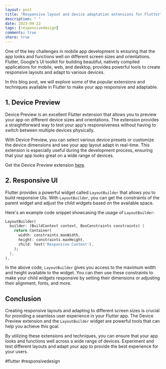 ```yaml
---
layout: post
title: "Responsive layout and device adaptation extensions for Flutter"
description: " "
date: 2023-09-22
tags: [responsivedesign]
comments: true
share: true
---
```


One of the key challenges in mobile app development is ensuring that the app looks and functions well on different screen sizes and orientations. Flutter, Google's UI toolkit for building beautiful, natively compiled applications for mobile, web, and desktop, provides powerful tools to create responsive layouts and adapt to various devices.

In this blog post, we will explore some of the popular extensions and techniques available in Flutter to make your app responsive and adaptable.

## 1. Device Preview

Device Preview is an excellent Flutter extension that allows you to preview your app on different device sizes and orientations. The extension provides a straightforward way to test your app's responsiveness without having to switch between multiple devices physically.

With Device Preview, you can select various device presets or customize the device dimensions and see your app layout adapt in real-time. This extension is especially useful during the development process, ensuring that your app looks great on a wide range of devices.

Get the Device Preview extension [here](https://pub.dev/packages/device_preview).

## 2. Responsive UI

Flutter provides a powerful widget called `LayoutBuilder` that allows you to build responsive UIs. With `LayoutBuilder`, you can get the constraints of the parent widget and adjust the child widgets based on the available space.

Here's an example code snippet showcasing the usage of `LayoutBuilder`:

```dart
LayoutBuilder(
  builder: (BuildContext context, BoxConstraints constraints) {
    return Container(
      width: constraints.maxWidth,
      height: constraints.maxHeight,
      child: Text('Responsive Content'),
    );
  },
),
```

In the above code, `LayoutBuilder` gives you access to the maximum width and height available to the widget. You can then use these constraints to make your child widgets responsive by setting their dimensions or adjusting their alignment, fonts, and more.

## Conclusion

Creating responsive layouts and adapting to different screen sizes is crucial for providing a seamless user experience in your Flutter app. The Device Preview extension and the `LayoutBuilder` widget are powerful tools that can help you achieve this goal.

By utilizing these extensions and techniques, you can ensure that your app looks and functions well across a wide range of devices. Experiment and test different layouts and adapt your app to provide the best experience for your users.

#flutter #responsivedesign